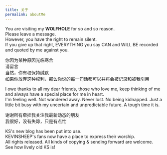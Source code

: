 ```yaml
---
title: 关于
permalink: aboutMe
---
```


You are visiting my **WOLFHOLE** for so and so reason.  
Please leave a message.  
However, you have the right to remain silent.  
If you give up that right, EVERYTHING you say CAN and WILL BE recorded and quoted by me against you.  

你因为某种原因光临寒舍  
请留言  
当然，你有权保持缄默  
如果你放弃这种权利，那么你说的每一句话都可以并将会被记录和被我引用  

I owe thanks to all my dear friends, those who love me, keep thinking of me and always have a special place for me in heart.  
I'm feeling well. Not wandered away. Never lost. No being kidnapped. Just a little bit busy with my uncertain and unpredictable future. A tough time it is.  
<!-- New photographs uploaded to my Qzone album recently. -->

谢谢所有牵挂我关注我最新动态的朋友  
我很好，没有失踪，只是有点忙  
<!-- 常会放些新照片到空间，可以去瞻仰膜拜一下
版权所有，欢迎转载 -->

KS's new blog has been put into use.  
KEVINSHEEP's fans now have a place to express their worship.  
All rights released. All kinds of copying & sending forward are welcome.  
See how lively old KS is!